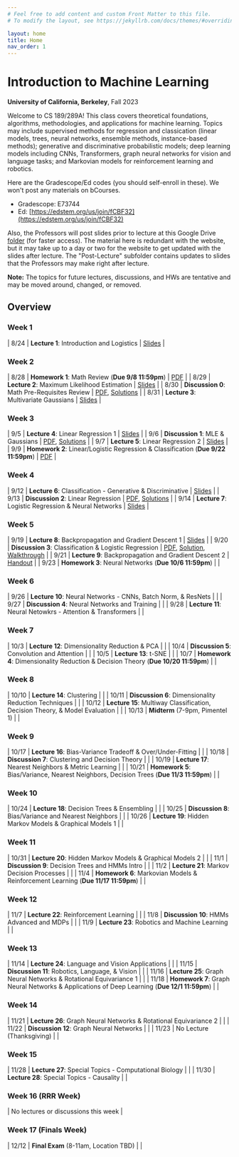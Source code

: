 ```yaml
---
# Feel free to add content and custom Front Matter to this file.
# To modify the layout, see https://jekyllrb.com/docs/themes/#overriding-theme-defaults

layout: home
title: Home
nav_order: 1
---
```

# Introduction to Machine Learning

**University of California, Berkeley**, Fall 2023

Welcome to CS 189/289A! This class covers theoretical foundations, algorithms, methodologies, and applications for machine learning. Topics may include supervised methods for regression and classication (linear models, trees, neural networks, ensemble methods, instance-based methods); generative and discriminative probabilistic models; deep learning models including CNNs, Transformers, graph neural networks for vision and language tasks; and Markovian models for reinforcement learning and robotics.

Here are the Gradescope/Ed codes (you should self-enroll in these). We won't post any materials on bCourses.
- Gradescope: E73744
- Ed: [https://edstem.org/us/join/fCBF32](https://edstem.org/us/join/fCBF32)

Also, the Professors will post slides prior to lecture at this Google Drive [folder](https://drive.google.com/drive/u/0/folders/1eZplfXbQytcvNTK2ssLYinYSF4rJ1eWI) (for faster access). The material here is redundant with the website, but it may take up to a day or two for the website to get updated with the slides after lecture. The "Post-Lecture" subfolder contains updates to slides that the Professors may make right after lecture.

**Note:** The topics for future lectures, discussions, and HWs are tentative and may be moved around, changed, or removed.

## Overview

### Week 1

|  8/24 | **Lecture 1**: Introduction and Logistics  | [Slides](docs/lec1.pdf)  |

### Week 2

|  8/28 | **Homework 1**: Math Review (**Due 9/8 11:59pm**)  | [PDF](docs/hw1.pdf)  |
|  8/29 | **Lecture 2**: Maximum Likelihood Estimation  | [Slides](docs/lec2.pdf) |
|  8/30 | **Discussion 0**: Math Pre-Requisites Review  | [PDF](docs/dis0.pdf), [Solutions](docs/dis0_sol.pdf)  |
|  8/31 | **Lecture 3**: Multivariate Gaussians  | [Slides](docs/lec3.pdf) |

### Week 3

|  9/5 | **Lecture 4**: Linear Regression 1  | [Slides](docs/lec4.pdf)  |
|  9/6 | **Discussion 1**: MLE & Gaussians  | [PDF](docs/dis1.pdf), [Solutions](docs/dis1_sol.pdf)  |
|  9/7 | **Lecture 5**: Linear Regression 2  | [Slides](docs/lec5.pdf) |
|  9/9 | **Homework 2**: Linear/Logistic Regression & Classification (**Due 9/22 11:59pm**)  | [PDF](docs/hw2.pdf) |

### Week 4

|  9/12 | **Lecture 6**: Classification - Generative & Discriminative  | [Slides](docs/lec6.pdf) |
|  9/13 | **Discussion 2**: Linear Regression  | [PDF](docs/dis2.pdf), [Solutions](docs/dis2_sol.pdf) |
|  9/14 | **Lecture 7**: Logistic Regression & Neural Networks  | [Slides](docs/lec7.pdf) |

### Week 5

|  9/19 | **Lecture 8**: Backpropagation and Gradient Descent 1  | [Slides](docs/lec8.pdf) |
|  9/20 | **Discussion 3**: Classification & Logistic Regression  | [PDF](docs/dis3.pdf), [Solution](docs/dis3_sol.pdf), [Walkthrough](https://drive.google.com/file/d/1HJ5wUWDDbewZFB09vSj3qkY4GmsW8zRO/view?usp=share_link) |
|  9/21 | **Lecture 9**: Backpropagation and Gradient Descent 2  | [Handout](docs/lec9.pdf) |
|  9/23 | **Homework 3**: Neural Networks (**Due 10/6 11:59pm**)  |  |

### Week 6

|  9/26 | **Lecture 10**: Neural Networks - CNNs, Batch Norm, & ResNets  |  |
|  9/27 | **Discussion 4**: Neural Networks and Training  |  |
|  9/28 | **Lecture 11**: Neural Netowkrs - Attention & Transformers  |  |

### Week 7

|  10/3 | **Lecture 12**: Dimensionality Reduction & PCA  |  |
|  10/4 | **Discussion 5**: Convolution and Attention  |  |
|  10/5 | **Lecture 13**: t-SNE  |  |
|  10/7 | **Homework 4**: Dimensionality Reduction & Decision Theory (**Due 10/20 11:59pm**)  |  |

### Week 8

|  10/10 | **Lecture 14**: Clustering  |  |
|  10/11 | **Discussion 6**: Dimensionality Reduction Techniques  |  |
|  10/12 | **Lecture 15**: Multiway Classification, Decision Theory, & Model Evaluation  |  |
|  10/13 | **Midterm** (7-9pm, Pimentel 1)  |  |

### Week 9

|  10/17 | **Lecture 16**: Bias-Variance Tradeoff & Over/Under-Fitting  |  |
|  10/18 | **Discussion 7**: Clustering and Decision Theory  |  |
|  10/19 | **Lecture 17**: Nearest Neighbors & Metric Learning  |  |
|  10/21 | **Homework 5**: Bias/Variance, Nearest Neighbors, Decision Trees (**Due 11/3 11:59pm**)  |  |

### Week 10

|  10/24 | **Lecture 18**: Decision Trees & Ensembling  |  |
|  10/25 | **Discussion 8**: Bias/Variance and Nearest Neighbors  |  |
|  10/26 | **Lecture 19**: Hidden Markov Models & Graphical Models 1  |  |

### Week 11

|  10/31 | **Lecture 20**: Hidden Markov Models & Graphical Models 2  |  |
|  11/1 | **Discussion 9**: Decision Trees and HMMs Intro  |  |
|  11/2 | **Lecture 21**: Markov Decision Processes  |  |
|  11/4 | **Homework 6**: Markovian Models & Reinforcement Learning (**Due 11/17 11:59pm**)  |  |

### Week 12

|  11/7 | **Lecture 22**: Reinforcement Learning  |  |
|  11/8 | **Discussion 10**: HMMs Advanced and MDPs  |  |
|  11/9 | **Lecture 23**: Robotics and Machine Learning  |  |

### Week 13

|  11/14 | **Lecture 24**: Language and Vision Applications  |  |
|  11/15 | **Discussion 11**: Robotics, Language, & Vision  |  |
|  11/16 | **Lecture 25**: Graph Neural Networks & Rotational Equivariance 1  |  |
|  11/18 | **Homework 7**: Graph Neural Networks & Applications of Deep Learning (**Due 12/1 11:59pm**)  |  |

### Week 14

|  11/21 | **Lecture 26**: Graph Neural Networks & Rotational Equivariance 2   |  |
|  11/22 | **Discussion 12**: Graph Neural Networks  |  |
|  11/23 | No Lecture (Thanksgiving)  |  |

### Week 15

|  11/28 | **Lecture 27**: Special Topics - Computational Biology  |  |
|  11/30 | **Lecture 28**: Special Topics - Causality  |  |

### Week 16 (RRR Week)

|  No lectures or discussions this week  |

### Week 17 (Finals Week)

|  12/12 | **Final Exam** (8-11am, Location TBD) |  |
